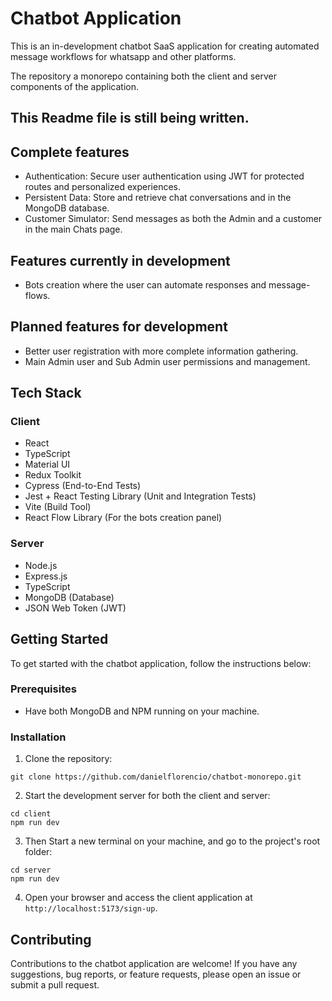 # Chatbot Application

This is an in-development chatbot SaaS application for creating automated message workflows for whatsapp and other platforms.

The repository a monorepo containing both the client and server components of the application. 

## This Readme file is still being written.

## Complete features

- Authentication: Secure user authentication using JWT for protected routes and personalized experiences.
- Persistent Data: Store and retrieve chat conversations and in the MongoDB database.
- Customer Simulator: Send messages as both the Admin and a customer in the main Chats page. 

## Features currently in development

- Bots creation where the user can automate responses and message-flows.

## Planned features for development

- Better user registration with more complete information gathering.
- Main Admin user and Sub Admin user permissions and management. 

## Tech Stack

### Client

- React
- TypeScript
- Material UI
- Redux Toolkit
- Cypress (End-to-End Tests)
- Jest + React Testing Library (Unit and Integration Tests)
- Vite (Build Tool)
- React Flow Library (For the bots creation panel)

### Server

- Node.js
- Express.js
- TypeScript
- MongoDB (Database)
- JSON Web Token (JWT)

## Getting Started

To get started with the chatbot application, follow the instructions below:

### Prerequisites

- Have both MongoDB and NPM running on your machine.

### Installation

1. Clone the repository:

```shell
git clone https://github.com/danielflorencio/chatbot-monorepo.git
```

2. Start the development server for both the client and server:
```
cd client
npm run dev
```

3. Then Start a new terminal on your machine, and go to the project's root folder:
```
cd server
npm run dev
```

4. Open your browser and access the client application at `http://localhost:5173/sign-up`.

## Contributing

Contributions to the chatbot application are welcome! If you have any suggestions, bug reports, or feature requests, please open an issue or submit a pull request.

